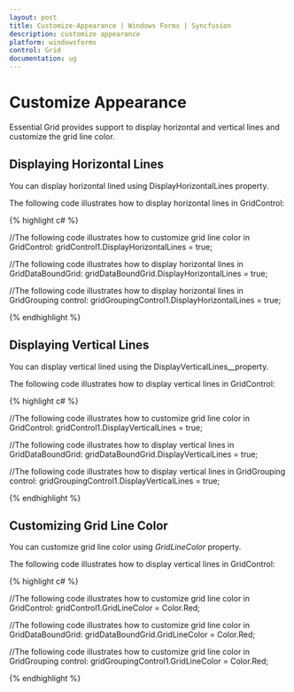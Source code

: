 ```yaml
---
layout: post
title: Customize-Appearance | Windows Forms | Syncfusion
description: customize appearance 
platform: windowsforms
control: Grid
documentation: ug
---
```


# Customize Appearance 

Essential Grid provides support to display horizontal and vertical lines and customize the grid line color. 

## Displaying Horizontal Lines

You can display horizontal lined using DisplayHorizontalLines property. 

The following code illustrates how to display horizontal lines in GridControl: 


{% highlight c# %}

//The following code illustrates how to customize grid line color in GridControl:
gridControl1.DisplayHorizontalLines = true;

//The following code illustrates how to display horizontal lines in GridDataBoundGrid: 
gridDataBoundGrid.DisplayHorizontalLines = true;

//The following code illustrates how to display horizontal lines in GridGrouping control: 
gridGroupingControl1.DisplayHorizontalLines = true;

{% endhighlight %}

## Displaying Vertical Lines

You can display vertical lined using the DisplayVerticalLines__property. 

The following code illustrates how to display vertical lines in GridControl: 

{% highlight c# %}

//The following code illustrates how to customize grid line color in GridControl:
gridControl1.DisplayVerticalLines = true;

//The following code illustrates how to display vertical lines in GridDataBoundGrid: 
gridDataBoundGrid.DisplayVerticalLines = true;

//The following code illustrates how to display vertical lines in GridGrouping control: 
gridGroupingControl1.DisplayVerticalLines = true;

{% endhighlight %}

## Customizing Grid Line Color

You can customize grid line color using _GridLineColor_ property. 

The following code illustrates how to display vertical lines in GridControl: 


{% highlight c# %}

//The following code illustrates how to customize grid line color in GridControl:
gridControl1.GridLineColor = Color.Red;

//The following code illustrates how to customize grid line color in GridDataBoundGrid: 
gridDataBoundGrid.GridLineColor = Color.Red;

//The following code illustrates how to customize grid line color in GridGrouping control: 
gridGroupingControl1.GridLineColor = Color.Red;

{% endhighlight %}


